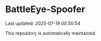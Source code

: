 # BattleEye-Spoofer

Last updated: 2025-07-19 00:50:54

This repository is automatically maintained.
